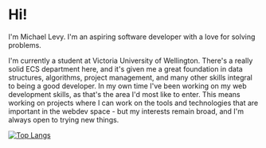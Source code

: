 # Hi!

I'm Michael Levy. I'm an aspiring software developer with a love for solving problems.

I'm currently a student at Victoria University of Wellington. There's a really solid ECS department here, and it's given me a great foundation in data structures, algorithms, project management, and many other skills integral to being a good developer. In my own time I've been working on my web development skills, as that's the area I'd most like to enter. This means working on projects where I can work on the tools and technologies that are important in the webdev space - but my interests remain broad, and I'm always open to trying new things.

[![Top Langs](https://github-readme-stats.vercel.app/api/top-langs/?username=michael-levy)](https://github.com/anuraghazra/github-readme-stats)
